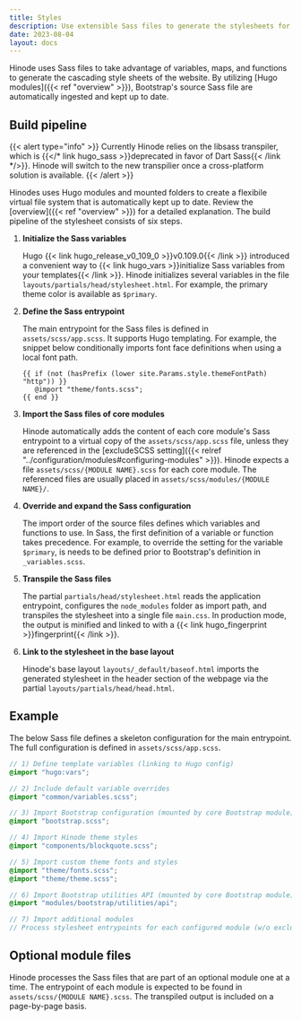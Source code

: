 ```yaml
---
title: Styles
description: Use extensible Sass files to generate the stylesheets for your website.
date: 2023-08-04
layout: docs
---
```


<!-- TODO: include dartsass -->

Hinode uses Sass files to take advantage of variables, maps, and functions to generate the cascading style sheets of the website. By utilizing [Hugo modules]({{< ref "overview" >}}), Bootstrap's source Sass file are automatically ingested and kept up to date.

## Build pipeline

<!-- markdownlint-disable MD037 -->
{{< alert type="info" >}}
Currently Hinode relies on the libsass transpiler, which is {{</* link hugo_sass >}}deprecated in favor of Dart Sass{{< /link */>}}. Hinode will switch to the new transpilier once a cross-platform solution is available.
{{< /alert >}}
<!-- markdownlint-enable MD037 -->

Hinodes uses Hugo modules and mounted folders to create a flexibile virtual file system that is automatically kept up to date. Review the [overview]({{< ref "overview" >}}) for a detailed explanation. The build pipeline of the stylesheet consists of six steps.

1. **Initialize the Sass variables**

   Hugo {{< link hugo_release_v0_109_0 >}}v0.109.0{{< /link >}} introduced a convenient way to {{< link hugo_vars >}}initialize Sass variables from your templates{{< /link >}}. Hinode initializes several variables in the file `layouts/partials/head/stylesheet.html`. For example, the primary theme color is available as `$primary`.

2. **Define the Sass entrypoint**

   The main entrypoint for the Sass files is defined in `assets/scss/app.scss`. It supports Hugo templating. For example, the snippet below conditionally imports font face definitions when using a local font path.

   ```go-html-template
   {{ if (not (hasPrefix (lower site.Params.style.themeFontPath) "http")) }}
      @import "theme/fonts.scss";
   {{ end }}
   ```

3. **Import the Sass files of core modules**

   Hinode automatically adds the content of each core module's Sass entrypoint to a virtual copy of the `assets/scss/app.scss` file, unless they are referenced in the [excludeSCSS setting]({{< relref "../configuration/modules#configuring-modules" >}}). Hinode expects a file `assets/scss/{MODULE NAME}.scss` for each core module. The referenced files are usually placed in `assets/scss/modules/{MODULE NAME}/`.

4. **Override and expand the Sass configuration**

   The import order of the source files defines which variables and functions to use. In Sass, the first definition of a variable or function takes precedence. For example, to override the setting for the variable `$primary`, is needs to be defined prior to Bootstrap's definition in `_variables.scss`.

5. **Transpile the Sass files**

   The partial `partials/head/stylesheet.html` reads the application entrypoint, configures the `node_modules` folder as import path, and transpiles the stylesheet into a single file `main.css`. In production mode, the output is minified and linked to with a {{< link hugo_fingerprint >}}fingerprint{{< /link >}}.

6. **Link to the stylesheet in the base layout**

   Hinode's base layout `layouts/_default/baseof.html` imports the generated stylesheet in the header section of the webpage via the partial `layouts/partials/head/head.html`.

## Example

The below Sass file defines a skeleton configuration for the main entrypoint. The full configuration is defined in `assets/scss/app.scss`.

```scss
// 1) Define template variables (linking to Hugo config)
@import "hugo:vars";

// 2) Include default variable overrides
@import "common/variables.scss";

// 3) Import Bootstrap configuration (mounted by core Bootstrap module)
@import "bootstrap.scss";

// 4) Import Hinode theme styles
@import "components/blockquote.scss";

// 5) Import custom theme fonts and styles
@import "theme/fonts.scss";
@import "theme/theme.scss";

// 6) Import Bootstrap utilities API (mounted by core Bootstrap module)
@import "modules/bootstrap/utilities/api";

// 7) Import additional modules
// Process stylesheet entrypoints for each configured module (w/o excludeSCSS)
```

## Optional module files

Hinode processes the Sass files that are part of an optional module one at a time. The entrypoint of each module is expected to be found in `assets/scss/{MODULE NAME}.scss`. The transpiled output is included on a page-by-page basis.
